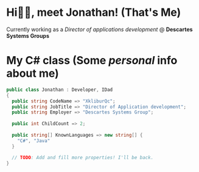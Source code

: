# Hi👋🏼, meet Jonathan! (That's Me)

Currently working as a
*Director of applications development* @ **Descartes Systems Groups**

# My C# class (Some *personal* info about me)
```csharp
public class Jonathan : Developer, IDad
{
  public string CodeName => "XkliburQc";
  public string JobTitle => "Director of Application development";
  public string Employer => "Descartes Systems Group";
  
  public int ChildCount => 2;
  
  public string[] KnownLanguages => new string[] {
    "C#", "Java"
  }
  
  // TODO: Add and fill more properties! I'll be back.
}
```
